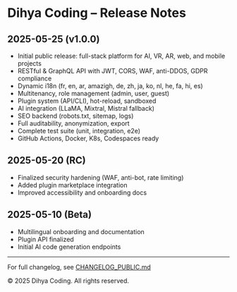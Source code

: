 # Dihya Coding – Release Notes

## 2025-05-25 (v1.0.0)
- Initial public release: full-stack platform for AI, VR, AR, web, and mobile projects
- RESTful & GraphQL API with JWT, CORS, WAF, anti-DDOS, GDPR compliance
- Dynamic i18n (fr, en, ar, amazigh, de, zh, ja, ko, nl, he, fa, hi, es)
- Multitenancy, role management (admin, user, guest)
- Plugin system (API/CLI), hot-reload, sandboxed
- AI integration (LLaMA, Mixtral, Mistral fallback)
- SEO backend (robots.txt, sitemap, logs)
- Full auditability, anonymization, export
- Complete test suite (unit, integration, e2e)
- GitHub Actions, Docker, K8s, Codespaces ready

## 2025-05-20 (RC)
- Finalized security hardening (WAF, anti-bot, rate limiting)
- Added plugin marketplace integration
- Improved accessibility and onboarding docs

## 2025-05-10 (Beta)
- Multilingual onboarding and documentation
- Plugin API finalized
- Initial AI code generation endpoints

---
For full changelog, see [CHANGELOG_PUBLIC.md](./CHANGELOG_PUBLIC.md)

© 2025 Dihya Coding. All rights reserved.
